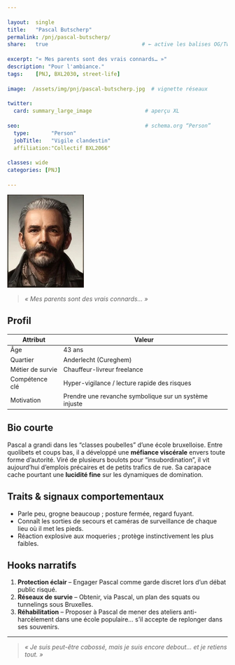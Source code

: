 ```yaml
---

layout:  single
title:   "Pascal Butscherp"
permalink: /pnj/pascal-butscherp/
share:   true                              # ← active les balises OG/Twitter

excerpt: "« Mes parents sont des vrais connards… »"
description: "Pour l'ambiance."
tags:    [PNJ, BXL2030, street-life]

image:  /assets/img/pnj/pascal-butscherp.jpg  # vignette réseaux

twitter:
  card: summary_large_image                 # aperçu XL

seo:                                        # schema.org “Person”
  type:       "Person"
  jobTitle:   "Vigile clandestin"
  affiliation:"Collectif BXL2066"

classes: wide
categories: [PNJ]

---
```




![Pascal Butscherp](/assets/img/pnj/pascal-butscherp.jpg)

> _« Mes parents sont des vrais connards… »_

## Profil

| Attribut         | Valeur                          |
|------------------|---------------------------------|
| Âge              | 43 ans                          |
| Quartier         | Anderlecht (Cureghem)           |
| Métier de survie | Chauffeur-livreur freelance     |
| Compétence clé   | Hyper-vigilance / lecture rapide des risques |
| Motivation       | Prendre une revanche symbolique sur un système injuste |

## Bio courte

Pascal a grandi dans les “classes poubelles” d’une école bruxelloise. Entre quolibets et coups bas, il a développé une **méfiance viscérale** envers toute forme d’autorité. Viré de plusieurs boulots pour “insubordination”, il vit aujourd’hui d’emplois précaires et de petits trafics de rue. Sa carapace cache pourtant une **lucidité fine** sur les dynamiques de domination.

## Traits & signaux comportementaux

* Parle peu, grogne beaucoup ; posture fermée, regard fuyant.  
* Connaît les sorties de secours et caméras de surveillance de chaque lieu où il met les pieds.  
* Réaction explosive aux moqueries ; protège instinctivement les plus faibles.

## Hooks narratifs

1. **Protection éclair** – Engager Pascal comme garde discret lors d’un débat public risqué.  
2. **Réseaux de survie** – Obtenir, via Pascal, un plan des squats ou tunnelings sous Bruxelles.  
3. **Réhabilitation** – Proposer à Pascal de mener des ateliers anti-harcèlement dans une école populaire… s’il accepte de replonger dans ses souvenirs.

---

> _« Je suis peut-être cabossé, mais je suis encore debout… et je retiens tout. »_
